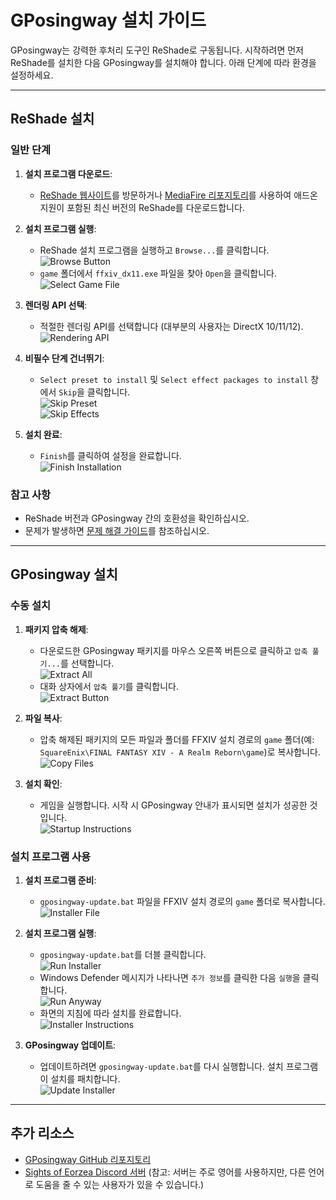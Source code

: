 # GPosingway 설치 가이드

GPosingway는 강력한 후처리 도구인 ReShade로 구동됩니다. 시작하려면 먼저 ReShade를 설치한 다음 GPosingway를 설치해야 합니다. 아래 단계에 따라 환경을 설정하세요.

---

## ReShade 설치

### 일반 단계
1. **설치 프로그램 다운로드**:
    - [ReShade 웹사이트](https://reshade.me)를 방문하거나 [MediaFire 리포지토리](https://www.mediafire.com/folder/reshade_versions)를 사용하여 애드온 지원이 포함된 최신 버전의 ReShade를 다운로드합니다.

2. **설치 프로그램 실행**:
    - ReShade 설치 프로그램을 실행하고 `Browse...`를 클릭합니다.  
        ![Browse Button](https://github.com/gposingway/gposingway/assets/18711130/6a57b0d1-5684-441b-94b3-01254d38095a)
    - `game` 폴더에서 `ffxiv_dx11.exe` 파일을 찾아 `Open`을 클릭합니다.  
        ![Select Game File](https://github.com/gposingway/gposingway/assets/18711130/433815f2-3648-4efd-b8c3-18786bd1a657)

3. **렌더링 API 선택**:
    - 적절한 렌더링 API를 선택합니다 (대부분의 사용자는 DirectX 10/11/12).  
        ![Rendering API](https://github.com/gposingway/gposingway/assets/18711130/45358023-2100-455c-9619-7c04f5487b4d)

4. **비필수 단계 건너뛰기**:
    - `Select preset to install` 및 `Select effect packages to install` 창에서 `Skip`을 클릭합니다.  
        ![Skip Preset](https://github.com/gposingway/gposingway/assets/18711130/c458f994-5b5e-495f-9c4e-04122a63b4a6)  
        ![Skip Effects](https://github.com/gposingway/gposingway/assets/18711130/0ff6a3ae-32f4-408a-935a-db9c8d30fb89)

5. **설치 완료**:
    - `Finish`를 클릭하여 설정을 완료합니다.  
        ![Finish Installation](https://github.com/gposingway/gposingway/assets/18711130/9ab2bf1f-a809-4130-aea7-0f767e8dbe84)

### 참고 사항
- ReShade 버전과 GPosingway 간의 호환성을 확인하십시오.  
- 문제가 발생하면 [문제 해결 가이드](troubleshooting.ko.md)를 참조하십시오.

---

## GPosingway 설치

### 수동 설치
1. **패키지 압축 해제**:
    - 다운로드한 GPosingway 패키지를 마우스 오른쪽 버튼으로 클릭하고 `압축 풀기...`를 선택합니다.  
        ![Extract All](https://github.com/gposingway/gposingway/assets/18711130/7968f27b-f5b5-4c1c-ba07-5911a8f7a79e)
    - 대화 상자에서 `압축 풀기`를 클릭합니다.  
        ![Extract Button](https://github.com/gposingway/gposingway/assets/18711130/7d3c3978-355e-4b0e-9a74-c64ab2318f65)

2. **파일 복사**:
    - 압축 해제된 패키지의 모든 파일과 폴더를 FFXIV 설치 경로의 `game` 폴더(예: `SquareEnix\FINAL FANTASY XIV - A Realm Reborn\game`)로 복사합니다.  
        ![Copy Files](https://github.com/gposingway/gposingway/assets/18711130/5654b154-4599-4623-94f2-d177c5668a18)

3. **설치 확인**:
    - 게임을 실행합니다. 시작 시 GPosingway 안내가 표시되면 설치가 성공한 것입니다.  
        ![Startup Instructions](https://github.com/gposingway/gposingway/assets/18711130/65ef0e5f-f49e-4903-9105-acd9bb9c41e9)

### 설치 프로그램 사용
1. **설치 프로그램 준비**:
    - `gposingway-update.bat` 파일을 FFXIV 설치 경로의 `game` 폴더로 복사합니다.  
        ![Installer File](https://github.com/gposingway/gposingway/assets/18711130/ab2da9d6-bf6c-4c15-bf44-20a8ddae69a1)

2. **설치 프로그램 실행**:
    - `gposingway-update.bat`를 더블 클릭합니다.  
        ![Run Installer](https://github.com/gposingway/gposingway/assets/18711130/9cf1ac93-20b7-41f3-b17e-4e44babb59fc)
    - Windows Defender 메시지가 나타나면 `추가 정보`를 클릭한 다음 `실행`을 클릭합니다.  
        ![Run Anyway](https://github.com/gposingway/gposingway/assets/18711130/a47d0795-caa3-4a7e-a9f8-75d7b2d8961e)
    - 화면의 지침에 따라 설치를 완료합니다.  
        ![Installer Instructions](https://github.com/gposingway/gposingway/assets/18711130/57dbca2b-be15-4e7a-af70-ec97fbe3e03a)

3. **GPosingway 업데이트**:
    - 업데이트하려면 `gposingway-update.bat`를 다시 실행합니다. 설치 프로그램이 설치를 패치합니다.  
        ![Update Installer](https://github.com/gposingway/gposingway/assets/18711130/6dc7431a-9793-46b3-9889-434b645bac8e)

---

## 추가 리소스
- [GPosingway GitHub 리포지토리](https://github.com/gposingway/gposingway)
- [Sights of Eorzea Discord 서버](https://discord.com/servers/sights-of-eorzea-1124828911700811957) (참고: 서버는 주로 영어를 사용하지만, 다른 언어로 도움을 줄 수 있는 사용자가 있을 수 있습니다.)
